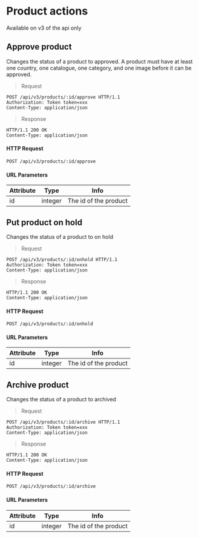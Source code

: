 # Product actions

Available on v3 of the api only

## Approve product

Changes the status of a product to approved. A product must have at least one country, one catalogue, one category, and one image before it can be approved.

> Request

``` http
POST /api/v3/products/:id/approve HTTP/1.1
Authorization: Token token=xxx
Content-Type: application/json
```

> Response

``` http
HTTP/1.1 200 OK
Content-Type: application/json
```

#### HTTP Request

`POST /api/v3/products/:id/approve`

#### URL Parameters

Attribute | Type | Info
--------- | ---- | ----
id | integer | The id of the product


## Put product on hold

Changes the status of a product to on hold

> Request

``` http
POST /api/v3/products/:id/onhold HTTP/1.1
Authorization: Token token=xxx
Content-Type: application/json
```

> Response

``` http
HTTP/1.1 200 OK
Content-Type: application/json
```

#### HTTP Request

`POST /api/v3/products/:id/onhold`

#### URL Parameters

Attribute | Type | Info
--------- | ---- | ----
id | integer | The id of the product

## Archive product

Changes the status of a product to archived

> Request

``` http
POST /api/v3/products/:id/archive HTTP/1.1
Authorization: Token token=xxx
Content-Type: application/json
```

> Response

``` http
HTTP/1.1 200 OK
Content-Type: application/json
```

#### HTTP Request

`POST /api/v3/products/:id/archive`

#### URL Parameters

Attribute | Type | Info
--------- | ---- | ----
id | integer | The id of the product
